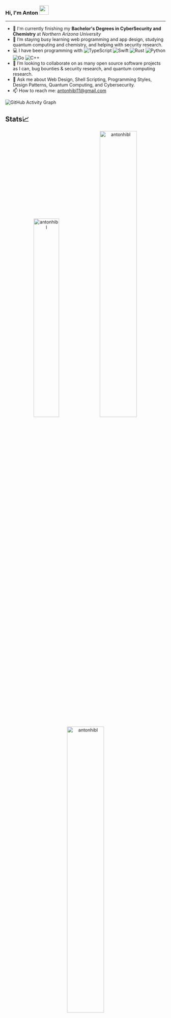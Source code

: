 ### Hi, I'm Anton <img src="https://github.com/TheDudeThatCode/TheDudeThatCode/blob/master/Assets/Hi.gif" width="29px">

-----

- 📖 I'm currently finishing my **Bachelor's Degrees in CyberSecurity and Chemistry** at *Northern Arizona University*
- 🔭 I’m staying busy learning web programming and app design, studying quantum computing and chemistry, and helping with security research.
- 💻 I have been programming with ![TypeScript](https://img.shields.io/badge/-TypeScript-blue) ![Swift](https://img.shields.io/badge/-Swift-orange) ![Rust](https://img.shields.io/badge/-Rust-red) ![Python](https://img.shields.io/badge/-Python-darkgreen) ![Go](https://img.shields.io/badge/-Go-9cf) ![C++](https://img.shields.io/badge/-C%2B%2B-blueviolet)
- 👥 I’m looking to collaborate on as many open source software projects as I can, bug bounties & security research, and quantum computing research.
- 💬 Ask me about Web Design, Shell Scripting, Programming Styles, Design Patterns, Quantum Computing, and Cybersecurity.
- 📫 How to reach me: antonhibl11@gmail.com

![GitHub Activity Graph](https://activity-graph.herokuapp.com/graph?username=antonhibl&theme=dracula&hide_border=true)

## Stats📈 

<p align="center"> 
  <img width="40%" src="https://github-readme-stats.vercel.app/api/top-langs?username=antonhibl&show_icons=true&theme=dracula&title_color=ff8000&text_color=ffffff&bg_color=6a6a6a&locale=en&layout=compact&hide_border=true" alt="antonhibl" />  
  <img width="48%" src="https://github-readme-stats.vercel.app/api?username=antonhibl&show_icons=true&theme=dracula&title_color=ff8000&text_color=ffffff&bg_color=6a6a6a&locale=en&hide_border=true" alt="antonhibl" /> 
  <img width="48%" src="https://github-readme-streak-stats.herokuapp.com/?user=antonhibl&theme=highcontrast&hide_border=true" alt="antonhibl" /> 
</p>

## Languages

<img alt="C++" src="https://cdn-icons-png.flaticon.com/128/6132/6132222.png" width="128" height="128"></img>
<img alt="Go" src="https://cdn.icon-icons.com/icons2/2699/PNG/512/golang_logo_icon_171073.png" width="128" height="128"></img>
<img alt="Python" src="https://cdn-icons-png.flaticon.com/128/5968/5968350.png" width="128" height="128"></img>
<img alt="Perl" src="https://vectorified.com/images/perl-icon-17.png" width="128" height="128"></img>
<img alt="EcmaScript" src="https://codereviewvideos.com/blog/wp-content/uploads/2016/04/es6-logo.png" width="128" height="128"></img>
<img alt="HTML5" src="https://cdn-icons-png.flaticon.com/128/5968/5968267.png" width="128" height="128"></img>
<img alt="CSS3" src="https://cdn-icons-png.flaticon.com/128/5968/5968201.png" width="128" height="128"></img>
<img alt="Julia" src="https://icons.iconarchive.com/icons/papirus-team/papirus-apps/256/julia-icon.png" width="128" height="128"></img>
<img alt="Bash" src="https://blog.toright.com/wp-content/uploads/2019/05/bash.png" width="128" height="128"></img>
<img alt="SQL" src="https://logonoid.com/images/postgresql-logo.png" width="128" height="128"></img>
<img alt="Swift" src="https://cdn-icons-png.flaticon.com/128/5968/5968371.png" width="128" height="128"></img>
<img alt="Rust" src="https://www.vippng.com/png/detail/33-331403_rust-programming-language-black-logo-rust-programming-logo.png" width="128" height="128"></img>
<img alt="TypeScript" src="https://cdn-icons-png.flaticon.com/128/5968/5968381.png" width="128" height="128"></img>
<img alt="WebAssembly" src="https://webassembly.github.io/spec/core/_static/webassembly.png" width="128" height="128"></img>


## Experience

- 🦠 Worked as a **Student Software Research Engineer** at *the Caporaso Lab @ NAU's Pathogen & Microbiome Institute*
- 👨‍💻 Worked as a **Student IT Classroom Support Technician** at *NAU ITS*
- 🧪 **Member of the Lindberg Research Group and Lab Team** @ *Northern Arizona University*
- ⚡️ **President of NAU Quantum**, a student led organization to promote education and collaboration in the field of quantum computing.

## Connect with me

<a href="https://www.linkedin.com/in/anton-hibl-88a92a214"><img alt="my LinkedIn" src="https://cdn-icons.flaticon.com/png/128/3536/premium/3536505.png?token=exp=1647980753~hmac=c2ae512fe0a9788e129b2bdab0be762b"></img></a>
<a href="https://www.instagram.com/antonxhibl/"><img alt="my Instagram" src="https://cdn-icons-png.flaticon.com/128/2111/2111463.png"></img></a>

